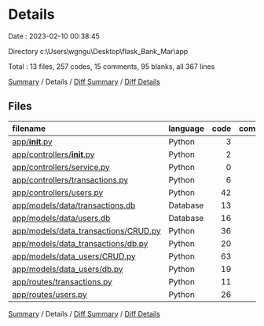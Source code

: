 # Details

Date : 2023-02-10 00:38:45

Directory c:\\Users\\wgngu\\Desktop\\flask_Bank_Mar\\app

Total : 13 files,  257 codes, 15 comments, 95 blanks, all 367 lines

[Summary](results.md) / Details / [Diff Summary](diff.md) / [Diff Details](diff-details.md)

## Files
| filename | language | code | comment | blank | total |
| :--- | :--- | ---: | ---: | ---: | ---: |
| [app/__init__.py](/app/__init__.py) | Python | 3 | 1 | 2 | 6 |
| [app/controllers/__init__.py](/app/controllers/__init__.py) | Python | 2 | 0 | 0 | 2 |
| [app/controllers/service.py](/app/controllers/service.py) | Python | 0 | 0 | 1 | 1 |
| [app/controllers/transactions.py](/app/controllers/transactions.py) | Python | 6 | 0 | 1 | 7 |
| [app/controllers/users.py](/app/controllers/users.py) | Python | 42 | 4 | 14 | 60 |
| [app/models/data/transactions.db](/app/models/data/transactions.db) | Database | 13 | 0 | 0 | 13 |
| [app/models/data/users.db](/app/models/data/users.db) | Database | 16 | 0 | 0 | 16 |
| [app/models/data_transactions/CRUD.py](/app/models/data_transactions/CRUD.py) | Python | 36 | 3 | 19 | 58 |
| [app/models/data_transactions/db.py](/app/models/data_transactions/db.py) | Python | 20 | 0 | 5 | 25 |
| [app/models/data_users/CRUD.py](/app/models/data_users/CRUD.py) | Python | 63 | 7 | 31 | 101 |
| [app/models/data_users/db.py](/app/models/data_users/db.py) | Python | 19 | 0 | 9 | 28 |
| [app/routes/transactions.py](/app/routes/transactions.py) | Python | 11 | 0 | 3 | 14 |
| [app/routes/users.py](/app/routes/users.py) | Python | 26 | 0 | 10 | 36 |

[Summary](results.md) / Details / [Diff Summary](diff.md) / [Diff Details](diff-details.md)
